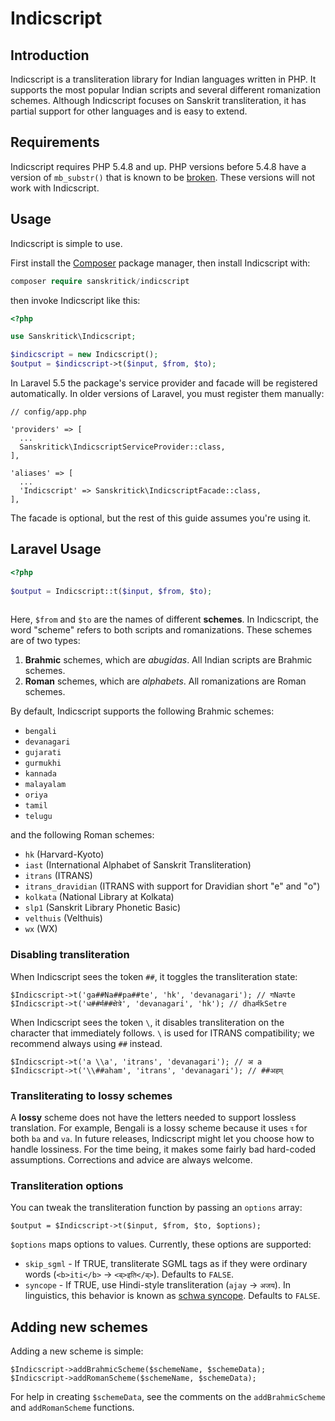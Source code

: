 # Indicscript

## Introduction

Indicscript is a transliteration library for Indian languages written in PHP. It supports the most popular Indian scripts and several different romanization schemes. Although Indicscript focuses on Sanskrit transliteration, it has partial support for other languages and is easy to extend.

## Requirements

Indicscript requires PHP 5.4.8 and up. PHP versions before 5.4.8 have a version of `mb_substr()` that is known to be [broken](http://us.php.net/ChangeLog-5.php). These versions will not work with Indicscript.

## Usage

Indicscript is simple to use.

First install the [Composer](http://getcomposer.org) package manager, then install Indicscript with:

```php 
composer require sanskritick/indicscript
```

then invoke Indicscript like this:

```php
<?php

use Sanskritick\Indicscript;

$indicscript = new Indicscript();
$output = $indicscript->t($input, $from, $to);
```

In Laravel 5.5 the package's service provider and facade will be registered automatically. In older versions of Laravel, you must register them manually:

```
// config/app.php

'providers' => [
  ...
  Sanskritick\IndicscriptServiceProvider::class,
],

'aliases' => [
  ...
  'Indicscript' => Sanskritick\IndicscriptFacade::class,
],
```

The facade is optional, but the rest of this guide assumes you're using it.

## Laravel Usage
```php
<?php
   
$output = Indicscript::t($input, $from, $to);
   
```

Here, `$from` and `$to` are the names of different **schemes**. In Indicscript, the word "scheme" refers to both scripts and romanizations. These schemes are of two types:

1. **Brahmic** schemes, which are _abugidas_. All Indian scripts are Brahmic schemes.
2. **Roman** schemes, which are _alphabets_. All romanizations are Roman schemes.

By default, Indicscript supports the following Brahmic schemes:

- `bengali`
- `devanagari`
- `gujarati`
- `gurmukhi`
- `kannada`
- `malayalam`
- `oriya`
- `tamil`
- `telugu`

and the following Roman schemes:

- `hk` (Harvard-Kyoto)
- `iast` (International Alphabet of Sanskrit Transliteration)
- `itrans` (ITRANS)
- `itrans_dravidian` (ITRANS with support for Dravidian short "e" and "o")
- `kolkata` (National Library at Kolkata)
- `slp1` (Sanskrit Library Phonetic Basic)
- `velthuis` (Velthuis)
- `wx` (WX)

### Disabling transliteration

When Indicscript sees the token `##`, it toggles the transliteration state:

    $Indicscript->t('ga##Na##pa##te', 'hk', 'devanagari'); // गNaपte
    $Indicscript->t('ध##र्म##क्षेत्रे', 'devanagari', 'hk'); // dhaर्मkSetre

When Indicscript sees the token `\`, it disables transliteration on the character that immediately follows. `\` is used for ITRANS compatibility; we recommend always using `##` instead.

    $Indicscript->t('a \\a', 'itrans', 'devanagari'); // अ a
    $Indicscript->t('\\##aham', 'itrans', 'devanagari'); // ##अहम्

### Transliterating to lossy schemes

A **lossy** scheme does not have the letters needed to support lossless translation. For example, Bengali is a lossy scheme because it uses `ব` for both `ba` and `va`. In future releases, Indicscript might let you choose how to handle lossiness. For the time being, it makes some fairly bad hard-coded assumptions. Corrections and advice are always welcome.

### Transliteration options

You can tweak the transliteration function by passing an `options` array:

    $output = $Indicscript->t($input, $from, $to, $options);

`$options` maps options to values. Currently, these options are supported:

- `skip_sgml` - If TRUE, transliterate SGML tags as if they were ordinary words (`<b>iti</b>` → `<ब्>इति</ब्>`). Defaults to `FALSE`.
- `syncope` - If TRUE, use Hindi-style transliteration (`ajay` → `अजय`). In linguistics, this behavior is known as [schwa syncope](http://en.wikipedia.org/wiki/Schwa_deletion_in_Indo-Aryan_languages). Defaults to `FALSE`.

## Adding new schemes

Adding a new scheme is simple:

    $Indicscript->addBrahmicScheme($schemeName, $schemeData);
    $Indicscript->addRomanScheme($schemeName, $schemeData);

For help in creating `$schemeData`, see the comments on the `addBrahmicScheme` and `addRomanScheme` functions.